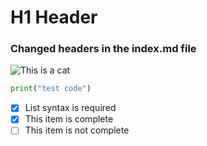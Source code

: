 # H1 Header
### Changed headers in the index.md file

![This is a cat](https://octodex.github.com/images/yaktocat.png)

``` python
print("test code")
```
- [x] List syntax is required
- [x] This item is complete
- [ ] This item is not complete
